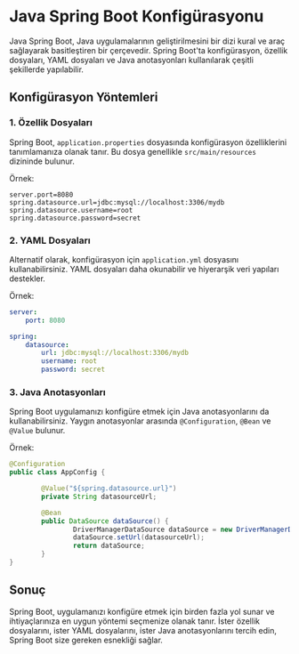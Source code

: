 # Java Spring Boot Konfigürasyonu

Java Spring Boot, Java uygulamalarının geliştirilmesini bir dizi kural ve araç sağlayarak basitleştiren bir çerçevedir. Spring Boot'ta konfigürasyon, özellik dosyaları, YAML dosyaları ve Java anotasyonları kullanılarak çeşitli şekillerde yapılabilir.

## Konfigürasyon Yöntemleri

### 1. Özellik Dosyaları
Spring Boot, `application.properties` dosyasında konfigürasyon özelliklerini tanımlamanıza olanak tanır. Bu dosya genellikle `src/main/resources` dizininde bulunur.

Örnek:
```properties
server.port=8080
spring.datasource.url=jdbc:mysql://localhost:3306/mydb
spring.datasource.username=root
spring.datasource.password=secret
```

### 2. YAML Dosyaları
Alternatif olarak, konfigürasyon için `application.yml` dosyasını kullanabilirsiniz. YAML dosyaları daha okunabilir ve hiyerarşik veri yapıları destekler.

Örnek:
```yaml
server:
    port: 8080

spring:
    datasource:
        url: jdbc:mysql://localhost:3306/mydb
        username: root
        password: secret
```

### 3. Java Anotasyonları
Spring Boot uygulamanızı konfigüre etmek için Java anotasyonlarını da kullanabilirsiniz. Yaygın anotasyonlar arasında `@Configuration`, `@Bean` ve `@Value` bulunur.

Örnek:
```java
@Configuration
public class AppConfig {

        @Value("${spring.datasource.url}")
        private String datasourceUrl;

        @Bean
        public DataSource dataSource() {
                DriverManagerDataSource dataSource = new DriverManagerDataSource();
                dataSource.setUrl(datasourceUrl);
                return dataSource;
        }
}
```

## Sonuç
Spring Boot, uygulamanızı konfigüre etmek için birden fazla yol sunar ve ihtiyaçlarınıza en uygun yöntemi seçmenize olanak tanır. İster özellik dosyalarını, ister YAML dosyalarını, ister Java anotasyonlarını tercih edin, Spring Boot size gereken esnekliği sağlar.
